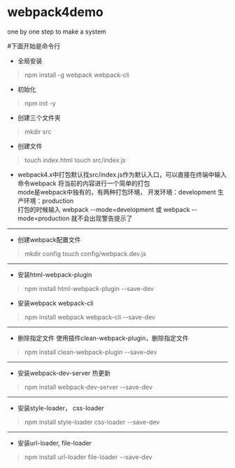 <!--
 * @Description: In User Settings Edit
 * @Author: zhengoma
 * @Date: 2019-09-06 15:06:43
 * @LastEditTime: 2019-09-06 15:23:21
 * @LastEditors: Please set LastEditors
 -->
# webpack4demo
one by one step to make a system

#下面开始是命令行

- 全局安装 
> npm install -g webpack webpack-cli

- 初始化
> npm init -y

- 创建三个文件夹
> mkdir src

- 创建文件
> touch index.html
> touch src/index.js

- webpack4.x中打包默认找src/index.js作为默认入口，可以直接在终端中输入命令webpack 将当前的内容进行一个简单的打包
    <br>mode是webpack中独有的，有两种打包环境，
   开发环境：development
   生产环境：production
    <br>打包的时候输入 webpack --mode=development 或 webpack --mode=production 就不会出现警告提示了

***

- 创建webpack配置文件
> mkdir config
> touch config/webpack.dev.js

***

- 安装html-webpack-plugin
> npm install html-webpack-plugin --save-dev
- 安装webpack webpack-cli
> npm install webpack webpack-cli --save-dev

***

- 删除指定文件 使用插件clean-webpack-plugin，删除指定文件
> npm install clean-webpack-plugin --save-dev

***

- 安装webpack-dev-server 热更新
> npm install webpack-dev-server --save-dev

***

- 安装style-loader， css-loader
> npm install style-loader css-loader --save-dev

***

- 安装url-loader, file-loader
> npm install url-loader file-loader --save-dev